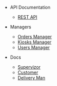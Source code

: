 - API Documentation

  - [REST API](api.md)

- Managers

  - [Orders Manager](orders.md)
  - [Kiosks Manager](kiosks.md)
  - [Users Manager](users.md)

- Docs

  - [Supervizor](supervizor.md)
  - [Customer](customer.md)
  - [Delivery Man](deliveryman.md)